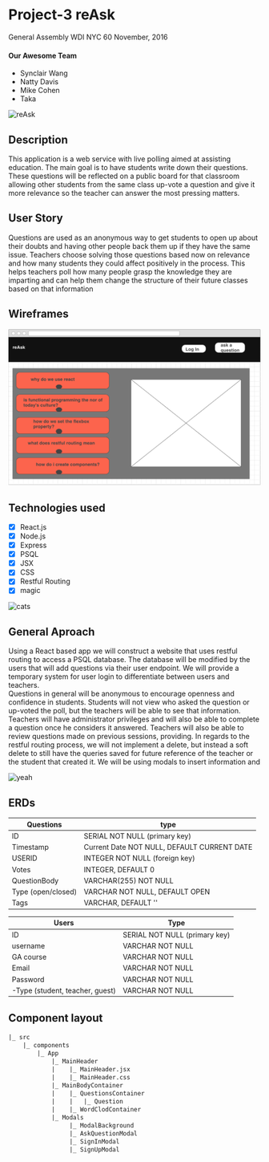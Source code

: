 # Project-3 reAsk

General Assembly WDI NYC 60
November, 2016


#### Our Awesome Team
- Synclair Wang
- Natty Davis
- Mike Cohen
- Taka

![reAsk](https://media3.giphy.com/media/xT8qAXAty0cNVIgP3q/200.gif#0)

## Description  
This application is a web service with live polling aimed at assisting education. The main goal is to have students write down their questions. These questions will be reflected on a public board for that classroom allowing other  students from the same class up-vote a question and give it more relevance so the teacher can answer the most pressing matters.

## User Story
Questions are used as an anonymous way to get students to open up about their doubts and having other people back them up if they have the same issue. Teachers choose solving those questions based now on relevance and how many students they could affect positively in the process. This helps teachers poll how many people grasp the knowledge they are imparting and can help them change the structure of their future classes based on that information

## Wireframes

![wireframe](./public/images/wireframe.png)

## Technologies used
- [x] React.js
- [x] Node.js
- [x] Express
- [x] PSQL
- [x] JSX
- [x] CSS
- [x] Restful Routing
- [x] magic

![cats](https://media.giphy.com/media/q6Nv0XwhRgJcQ/giphy.gif )

## General Aproach
Using a React based app we will construct a website that uses restful routing to access a PSQL database. The database will be modified by the users that will add questions via their user endpoint. We will provide a temporary system for user login to differentiate between users and teachers.  
Questions in general will be anonymous to encourage openness and confidence in students. Students will not view who asked the question or up-voted the poll, but the teachers will be able to see that information.
Teachers will have administrator privileges and will also be able to complete a question once he considers it answered. Teachers will also be able to review questions made on previous sessions, providing.
In regards to the restful routing process, we will not implement a delete, but instead a soft delete to still have the queries saved for future reference of the teacher or the student that created it.
We will be using modals to insert information and

![yeah](https://media.giphy.com/media/ULyYV5amK2eYM/giphy.gif)

## ERDs

Questions | type |
--- | --- |
ID | SERIAL NOT NULL (primary key)
Timestamp | Current Date NOT NULL, DEFAULT CURRENT DATE
USERID | INTEGER NOT NULL (foreign key)
Votes | INTEGER, DEFAULT 0
QuestionBody | VARCHAR(255) NOT NULL
Type (open/closed) | VARCHAR NOT NULL, DEFAULT OPEN
Tags | VARCHAR, DEFAULT ''

Users | Type
--- | --- |
ID | SERIAL NOT NULL (primary key)
username | VARCHAR NOT NULL
GA course | VARCHAR NOT NULL
Email | VARCHAR NOT NULL
Password | VARCHAR NOT NULL
-Type (student, teacher, guest) | VARCHAR NOT NULL

## Component layout
```
|_ src
    |_ components
        |_ App
            |_ MainHeader
            |    |_ MainHeader.jsx
            |    |_ MainHeader.css  
            |_ MainBodyContainer
            |    |_ QuestionsContainer
            |    |   |_ Question
            |    |_ WordClodContainer
            |_ Modals
                 |_ ModalBackground
                 |_ AskQuestionModal
                 |_ SignInModal
                 |_ SignUpModal
```

